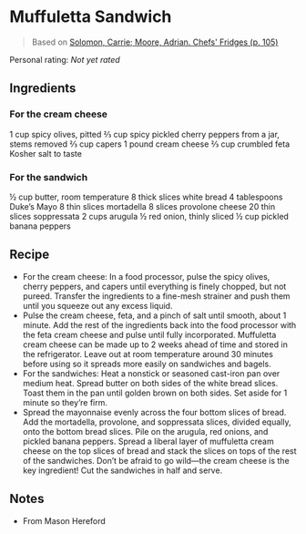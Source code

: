 # Muffuletta Sandwich

> Based on [Solomon, Carrie; Moore, Adrian. Chefs' Fridges (p. 105)](https://www.amazon.com/Chefs-Fridges-World-Renowned-Cooks-Reveal-ebook/dp/B07WNHWXJF)

<!-- {cts} rating=0; (User can specify rating on scale of 1-5) -->

Personal rating: *Not yet rated*

<!-- {cte} -->

<!-- {cts} name_image=None; (User can specify image name) -->

<!-- TODO: Capture image -->

<!-- {cte} -->

## Ingredients

### For the cream cheese

1 cup spicy olives, pitted
⅔ cup spicy pickled cherry peppers from a jar, stems removed
⅔ cup capers
1 pound cream cheese
⅔ cup crumbled feta
Kosher salt to taste

### For the sandwich

½ cup butter, room temperature
8 thick slices white bread
4 tablespoons Duke’s Mayo
8 thin slices mortadella
8 slices provolone cheese
20 thin slices soppressata
2 cups arugula
½ red onion, thinly sliced
½ cup pickled banana peppers

## Recipe

- For the cream cheese: In a food processor, pulse the spicy olives, cherry peppers, and capers until everything is finely chopped, but not pureed. Transfer the ingredients to a fine-mesh strainer and push them until you squeeze out any excess liquid.
- Pulse the cream cheese, feta, and a pinch of salt until smooth, about 1 minute. Add the rest of the ingredients back into the food processor with the feta cream cheese and pulse until fully incorporated. Muffuletta cream cheese can be made up to 2 weeks ahead of time and stored in the refrigerator. Leave out at room temperature around 30 minutes before using so it spreads more easily on sandwiches and bagels.
- For the sandwiches: Heat a nonstick or seasoned cast-iron pan over medium heat. Spread butter on both sides of the white bread slices. Toast them in the pan until golden brown on both sides. Set aside for 1 minute so they’re firm.
- Spread the mayonnaise evenly across the four bottom slices of bread. Add the mortadella, provolone, and soppressata slices, divided equally, onto the bottom bread slices. Pile on the arugula, red onions, and pickled banana peppers. Spread a liberal layer of muffuletta cream cheese on the top slices of bread and stack the slices on tops of the rest of the sandwiches. Don’t be afraid to go wild—the cream cheese is the key ingredient! Cut the sandwiches in half and serve.

## Notes

- From Mason Hereford
